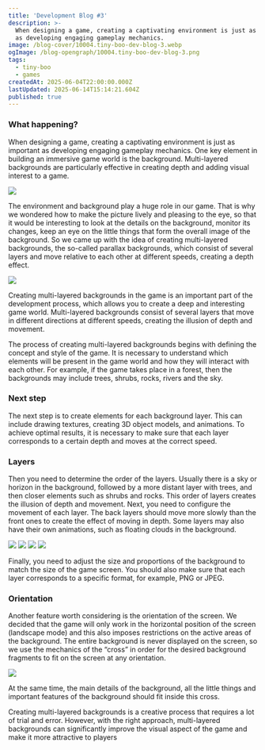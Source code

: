 ```yaml
---
title: 'Development Blog #3'
description: >-
  When designing a game, creating a captivating environment is just as important
  as developing engaging gameplay mechanics.
image: /blog-cover/10004.tiny-boo-dev-blog-3.webp
ogImage: /blog-opengraph/10004.tiny-boo-dev-blog-3.png
tags:
  - tiny-boo
  - games
createdAt: 2025-06-04T22:00:00.000Z
lastUpdated: 2025-06-14T15:14:21.604Z
published: true
---
```


### What happening?

When designing a game, creating a captivating environment is just as important as developing engaging gameplay mechanics. One key element in building an immersive game world is the background. Multi-layered backgrounds are particularly effective in creating depth and adding visual interest to a game.

<Image src="/blog-content/10004-tiny-boo-dev-blog-3/tiny-boo-dev-blog-3-1.webp"></Image>

The environment and background play a huge role in our game. That is why we wondered how to make the picture lively and pleasing to the eye, so that it would be interesting to look at the details on the background, monitor its changes, keep an eye on the little things that form the overall image of the background. So we came up with the idea of creating multi-layered backgrounds, the so-called parallax backgrounds, which consist of several layers and move relative to each other at different speeds, creating a depth effect.

<Image src="/blog-content/10004-tiny-boo-dev-blog-3/tiny-boo-dev-blog-3-2.webp"></Image>

Creating multi-layered backgrounds in the game is an important part of the development process, which allows you to create a deep and interesting game world. Multi-layered backgrounds consist of several layers that move in different directions at different speeds, creating the illusion of depth and movement.

The process of creating multi-layered backgrounds begins with defining the concept and style of the game. It is necessary to understand which elements will be present in the game world and how they will interact with each other. For example, if the game takes place in a forest, then the backgrounds may include trees, shrubs, rocks, rivers and the sky.

### Next step

The next step is to create elements for each background layer. This can include drawing textures, creating 3D object models, and animations. To achieve optimal results, it is necessary to make sure that each layer corresponds to a certain depth and moves at the correct speed.

### Layers

Then you need to determine the order of the layers. Usually there is a sky or horizon in the background, followed by a more distant layer with trees, and then closer elements such as shrubs and rocks. This order of layers creates the illusion of depth and movement. Next, you need to configure the movement of each layer. The back layers should move more slowly than the front ones to create the effect of moving in depth. Some layers may also have their own animations, such as floating clouds in the background.

<Image src="/blog-content/10004-tiny-boo-dev-blog-3/tiny-boo-dev-blog-3-3.webp"></Image> <Image src="/blog-content/10004-tiny-boo-dev-blog-3/tiny-boo-dev-blog-3-4.webp"></Image> <Image src="/blog-content/10004-tiny-boo-dev-blog-3/tiny-boo-dev-blog-3-5.webp"></Image> <Image src="/blog-content/10004-tiny-boo-dev-blog-3/tiny-boo-dev-blog-3-6.webp"></Image>

Finally, you need to adjust the size and proportions of the background to match the size of the game screen. You should also make sure that each layer corresponds to a specific format, for example, PNG or JPEG.

### Orientation

Another feature worth considering is the orientation of the screen. We decided that the game will only work in the horizontal position of the screen (landscape mode) and this also imposes restrictions on the active areas of the background. The entire background is never displayed on the screen, so we use the mechanics of the “cross” in order for the desired background fragments to fit on the screen at any orientation.

<Image src="/blog-content/10004-tiny-boo-dev-blog-3/tiny-boo-dev-blog-3-7.webp"></Image>

At the same time, the main details of the background, all the little things and important features of the background should fit inside this cross.

Creating multi-layered backgrounds is a creative process that requires a lot of trial and error. However, with the right approach, multi-layered backgrounds can significantly improve the visual aspect of the game and make it more attractive to players
